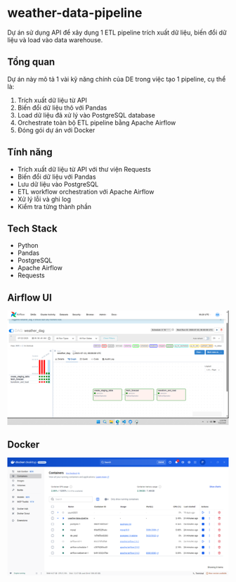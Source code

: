 # weather-data-pipeline

Dự án sử dụng API để xây dụng 1 ETL pipeline trích xuất dữ liệu, biến đổi dữ liệu và load vào data warehouse.

## Tổng quan

Dự án này mô tả 1 vài kỹ năng chính của DE trong việc tạo 1 pipeline, cụ thể là:

1. Trích xuất dữ liệu từ API
2. Biến đổi dữ liệu thô với Pandas 
3. Load dữ liệu đã xử lý vào PostgreSQL database
4. Orchestrate toàn bộ ETL pipeline bằng Apache Airflow
5. Đóng gói dự án với Docker
## Tính năng

- Trích xuất dữ liệu từ API với thư viện Requests
- Biến đổi dữ liệu với Pandas
- Lưu dữ liệu vào PostgreSQL
- ETL workflow orchestration với Apache Airflow
- Xử lý lỗi và ghi log 
- Kiểm tra từng thành phần

## Tech Stack

- Python
- Pandas
- PostgreSQL
- Apache Airflow
- Requests

## Airflow UI
![Airflow UI](airflow.png)

## Docker 
![Docker UI](docker.png)
